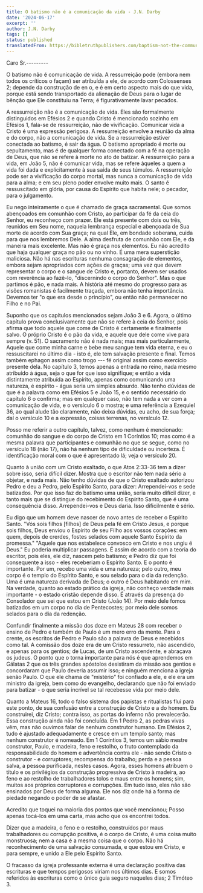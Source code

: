 ```yaml
---
title: O batismo não é a comunicação da vida - J.N. Darby
date: '2024-06-17'
excerpt: ''
author: J.N. Darby
tags: []
status: published
translatedFrom: https://bibletruthpublishers.com/baptism-not-the-communication-of-life/john-nelson-darby-jnd/collected-writings-of-j-n-darby-ecclesiastical-4/la62747
---
```

Caro Sr.---------

O batismo não é comunicação de vida. A ressurreição pode (embora nem
todos os críticos o façam) ser atribuída a ele, de acordo com
Colossenses 2; depende da construção de en o, e é em certo aspecto mais
do que vida, porque está sendo transportado da alienação de Deus para o
lugar de bênção que Ele constituiu na Terra; é figurativamente lavar
pecados.

A ressurreição não é a comunicação de vida. Eles são formalmente
distinguidos em Efésios 2 e quando Cristo é mencionado sozinho em
Efésios 1, fala-se de ressurreição, não de vivificação. Comunicar vida a
Cristo é uma expressão perigosa. A ressurreição envolve a reunião da
alma e do corpo, não a comunicação de vida. Se a ressurreição estiver
conectada ao batismo, é sair da água. O batismo apropriado é morte ou
sepultamento, mas é de qualquer forma conectado com a fé na operação de
Deus, que não se refere à morte no ato de batizar. A ressurreição para a
vida, em João 5, não é comunicar vida, mas se refere àqueles a quem a
vida foi dada e explicitamente à sua saída de seus túmulos. A
ressurreição pode ser a vivificação do corpo mortal, mas nunca a
comunicação de vida para a alma; e em seu pleno poder envolve muito
mais. O santo é ressuscitado em glória, por causa do Espírito que habita
nele; o pecador, para o julgamento.

Eu nego inteiramente o que é chamado de graça sacramental. Que somos
abençoados em comunhão com Cristo, ao participar da fé da ceia do
Senhor, eu reconheço com prazer. Ele está presente com dois ou três,
reunidos em Seu nome, naquela lembrança especial e abençoada de Sua
morte de acordo com Sua graça; na qual Ele, em bondade soberana, cuida
para que nos lembremos Dele. A alma desfruta de comunhão com Ele, e da
maneira mais excelente. Mas não é graça nos elementos. Eu não acredito
que haja qualquer graça no pão ou no vinho. É uma mera superstição
maliciosa. Não há nas escrituras nenhuma consagração de elementos,
embora sejam apropriados com ações de graças; uma vez que devem
representar o corpo e o sangue de Cristo e, portanto, devem ser usados
com reverência ao fazê-lo, \"discernindo o corpo do Senhor\". Mas o que
partimos é pão, e nada mais. A história até mesmo do progresso para as
visões romanistas é facilmente traçada, embora não tenha importância.
Devemos ter \"o que era desde o princípio\", ou então não permanecer no
Filho e no Pai.

Suponho que os capítulos mencionados sejam João 3 e 6. Agora, o último
capítulo prova conclusivamente que não se refere à ceia do Senhor, pois
afirma que todo aquele que come de Cristo é certamente e finalmente
salvo. O próprio Cristo é o pão da vida, e aquele que dele come vive
para sempre (v. 51). O sacramento não é nada mais; mas mais
particularmente, Aquele que come minha carne e bebe meu sangue tem vida
eterna, e eu o ressuscitarei no último dia - isto é, ele tem salvação
presente e final. Temos também ephagon assim como trogo --- fé original
assim como exercício presente dela. No capítulo 3, temos apenas a
entrada no reino, nada mesmo atribuído à água, seja o que for que isso
signifique; e então a vida distintamente atribuída ao Espírito, apenas
como comunicando uma natureza, é espírito - água seria um simples
absurdo. Não tenho dúvidas de que é a palavra como em Efésios 5 e João
15, e o sentido necessário do capítulo 6 o confirma; mas em qualquer
caso, não tem nada a ver com a comunicação de vida, e o versículo 6 o
mostra; e uma referência a Ezequiel 36, ao qual alude tão claramente,
não deixa dúvidas, eu acho, de sua força; daí o versículo 10 e a
expressão, coisas terrenas, no versículo 12.

Posso me referir a outro capítulo, talvez, como nenhum é mencionado:
comunhão do sangue e do corpo de Cristo em 1 Coríntios 10; mas como é a
mesma palavra que participantes e comunhão no que se segue, como no
versículo 18 (não 17), não há nenhum tipo de dificuldade ou incerteza. É
identificação moral com o que é apresentado lá; veja o versículo 20.

Quanto à união com um Cristo exaltado, o que Atos 2:33-36 tem a dizer
sobre isso, seria difícil dizer. Mostra que o escritor não tem nada
sério a objetar, e nada mais. Não tenho dúvidas de que o Cristo exaltado
autorizou Pedro e deu a Pedro, pelo Espírito Santo, para dizer:
Arrependei-vos e sede batizados. Por que isso faz do batismo uma união,
seria muito difícil dizer, e tanto mais que se distingue do recebimento
do Espírito Santo, que é uma consequência disso. Arrependei-vos e Deus
daria. Isso dificilmente é sério.

Eu digo que um homem deve nascer de novo antes de receber o Espírito
Santo. \"Vós sois filhos \[filhos\] de Deus pela fé em Cristo Jesus, e
porque sois filhos, Deus enviou o Espírito de seu Filho aos vossos
corações: em quem, depois de crerdes, fostes selados com aquele Santo
Espírito da promessa.\" \"Aquele que nos estabelece convosco em Cristo e
nos ungiu é Deus.\" Eu poderia multiplicar passagens. É assim de acordo
com a teoria do escritor, pois eles, ele diz, nascem pelo batismo; e
Pedro diz que foi consequente a isso - eles receberiam o Espírito Santo.
E o ponto é importante. Por um, recebo uma vida e uma natureza; pelo
outro, meu corpo é o templo do Espírito Santo, e sou selado para o dia
da redenção. Uma é uma natureza derivada de Deus; o outro é Deus
habitando em mim. Na verdade, quanto ao estado prático da igreja, não
conheço verdade mais importante - o estado cristão depende disso. É
através da presença do Consolador que sei que estou em Cristo (João 14).
Por meio dele fomos batizados em um corpo no dia de Pentecostes; por
meio dele somos selados para o dia da redenção.

Confundir finalmente a missão dos doze em Mateus 28 com receber o ensino
de Pedro e também de Paulo é um mero erro da mente. Para o crente, os
escritos de Pedro e Paulo são a palavra de Deus e recebidos como tal. A
comissão dos doze era de um Cristo ressurreto, não ascendido, e apenas
para os gentios; de Lucas, de um Cristo ascendente, e abraçava os
judeus. O ponto que o torna importante para nós é que aprendemos em
Gálatas 2 que os três grandes apóstolos desistiram da missão aos gentios
e concordaram que Paulo deveria assumir isso; e ninguém menciona a
igreja senão Paulo. O que ele chama de \"mistério\" foi confiado a ele,
e ele era um ministro da igreja, bem como do evangelho, declarando que
não foi enviado para batizar - o que seria incrível se tal recebesse
vida por meio dele.

Quanto a Mateus 16, todo o falso sistema dos papistas e ritualistas flui
para este ponto, de sua confusão entre a construção de Cristo e a do
homem. Eu construirei, diz Cristo; contra isso, as portas do inferno não
prevalecerão. Essa construção ainda não foi concluída. Em 1 Pedro 2, as
pedras vivas vêm, mas não ouvimos falar de nenhum construtor humano. Em
Efésios 2, tudo é ajustado adequadamente e cresce em um templo santo;
mas nenhum construtor é nomeado. Em 1 Coríntios 3, temos um sábio mestre
construtor, Paulo, e madeira, feno e restolho, o fruto contemplado da
responsabilidade do homem e advertência contra ele - não sendo Cristo o
construtor - e corruptores; recompensa do trabalho; perda e a pessoa
salva, a pessoa purificada, nestes casos. Agora, esses homens atribuem o
título e os privilégios da construção progressiva de Cristo à madeira,
ao feno e ao restolho de trabalhadores tolos e maus entre os homens;
sim, muitos aos próprios corruptores e corrupções. Em tudo isso, eles
não são ensinados por Deus de forma alguma. Ele nos diz onde há a forma
de piedade negando o poder de se afastar.

Acredito que toquei na maioria dos pontos que você mencionou; Posso
apenas tocá-los em uma carta, mas acho que os encontrei todos.

Dizer que a madeira, o feno e o restolho, construídos por maus
trabalhadores ou corrupção positiva, é o corpo de Cristo, é uma coisa
muito monstruosa; nem a casa é a mesma coisa que o corpo. Não há
reconhecimento de uma salvação consumada, e que estou em Cristo, e para
sempre, e unido a Ele pelo Espírito Santo.

O fracasso da igreja professante externa é uma declaração positiva das
escrituras e que tempos perigosos viriam nos últimos dias. E somos
referidos às escrituras como o único guia seguro naqueles dias; 2
Timóteo 3.
